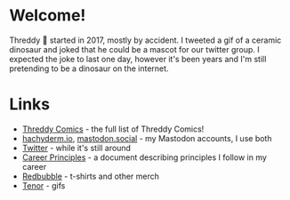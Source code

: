 # Welcome!

Threddy 🦖 started in 2017, mostly by accident. I tweeted a gif of a ceramic dinosaur and joked that he could be a mascot for our twitter group. I expected the joke to last one day, however it's been years and I'm still pretending to be a dinosaur on the internet.


# Links

* [Threddy Comics](https://github.com/threddyrex/threddyrex/blob/main/comics.md) - the full list of Threddy Comics!
* [hachyderm.io](https://hachyderm.io/@threddyrex), [mastodon.social](https://mastodon.social/@threddyrex) - my Mastodon accounts, I use both
* [Twitter](https://twitter.com/threddyrex) - while it's still around
* [Career Principles](https://github.com/threddyrex/docs/blob/main/career-principles.md) - a document describing principles I follow in my career
* [Redbubble](https://www.redbubble.com/people/threddythetrex) - t-shirts and other merch
* [Tenor](https://tenor.com/users/threddyrex) - gifs

